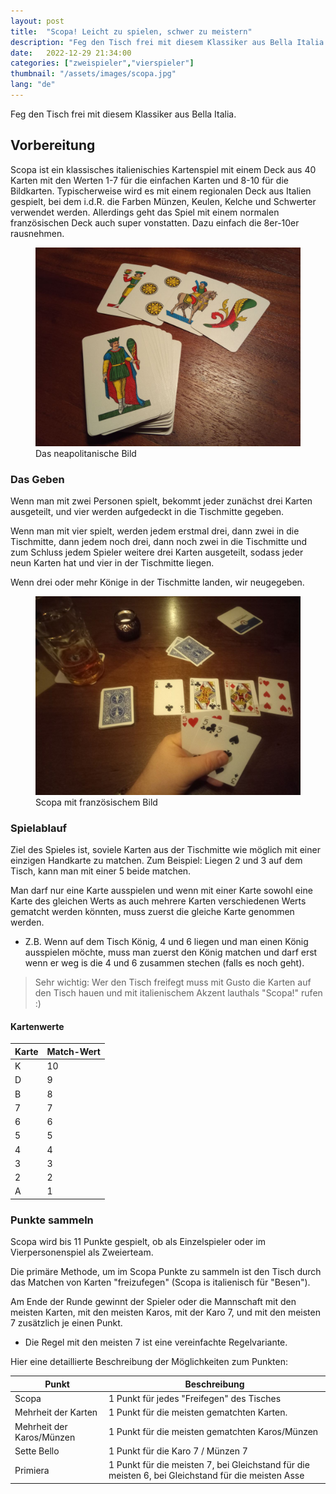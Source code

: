 ```yaml
---
layout: post
title:  "Scopa! Leicht zu spielen, schwer zu meistern"
description: "Feg den Tisch frei mit diesem Klassiker aus Bella Italia."
date:   2022-12-29 21:34:00
categories: ["zweispieler","vierspieler"]
thumbnail: "/assets/images/scopa.jpg"
lang: "de"
---
```

Feg den Tisch frei mit diesem Klassiker aus Bella Italia.

## Vorbereitung
Scopa ist ein klassisches italienischies Kartenspiel mit einem Deck aus 40 Karten mit den Werten 1-7 für die einfachen Karten und 8-10 für die Bildkarten. Typischerweise wird es mit einem regionalen Deck aus Italien gespielt, bei dem i.d.R. die Farben Münzen, Keulen, Kelche und Schwerter verwendet werden. Allerdings geht das Spiel mit einem normalen französischen Deck auch super vonstatten. Dazu einfach die 8er-10er rausnehmen.

<figure>
  <img src="/assets/images/neapolitane.jpg" alt="scopa">
  <figcaption>Das neapolitanische Bild</figcaption>
</figure>

### Das Geben
Wenn man mit zwei Personen spielt, bekommt jeder zunächst drei Karten ausgeteilt, und vier werden aufgedeckt in die Tischmitte gegeben.

Wenn man mit vier spielt, werden jedem erstmal drei, dann zwei in die Tischmitte, dann jedem noch drei, dann noch zwei in die Tischmitte und zum Schluss jedem Spieler weitere drei Karten ausgeteilt, sodass jeder neun Karten hat und vier in der Tischmitte liegen.

Wenn drei oder mehr Könige in der Tischmitte landen, wir neugegeben.

<figure>
  <img src="/assets/images/scopa.jpg" alt="scopa">
  <figcaption>Scopa mit französischem Bild</figcaption>
</figure>

### Spielablauf
Ziel des Spieles ist, soviele Karten aus der Tischmitte wie möglich mit einer einzigen Handkarte zu matchen. Zum Beispiel: Liegen 2 und 3 auf dem Tisch, kann man mit einer 5 beide matchen.

Man darf nur eine Karte ausspielen und wenn mit einer Karte sowohl eine Karte des gleichen Werts as auch mehrere Karten verschiedenen Werts gematcht werden könnten, muss zuerst die gleiche Karte genommen werden.
- Z.B. Wenn auf dem Tisch König, 4 und 6 liegen und man einen König ausspielen möchte, muss man zuerst den König matchen und darf erst wenn er weg is die 4 und 6 zusammen stechen (falls es noch geht).

> Sehr wichtig: Wer den Tisch freifegt muss mit Gusto die Karten auf den Tisch hauen und mit italienischem Akzent lauthals "Scopa!" rufen :)

#### __Kartenwerte__

| Karte | Match-Wert |
| ---- | ----- |
| K    | 10    |
| D   | 9     |
| B    | 8     |
| 7    | 7     |
| 6    | 6     |
| 5    | 5     |
| 4    | 4     |
| 3    | 3     |
| 2    | 2     |
| A    | 1     |

### Punkte sammeln
Scopa wird bis 11 Punkte gespielt, ob als Einzelspieler oder im Vierpersonenspiel als Zweierteam.

Die primäre Methode, um im Scopa Punkte zu sammeln ist den Tisch durch das Matchen von Karten "freizufegen" (Scopa is italienisch für "Besen").

Am Ende der Runde gewinnt der Spieler oder die Mannschaft mit den meisten Karten, mit den meisten Karos, mit der Karo 7, und mit den meisten 7 zusätzlich je einen Punkt.
- Die Regel mit den meisten 7 ist eine vereinfachte Regelvariante.

Hier eine detaillierte Beschreibung der Möglichkeiten zum Punkten:

| Punkt                    | Beschreibung                                                                        |
| ------------------------- | ----------------------------------------------------------------------------------- |
| Scopa                     | 1 Punkt für jedes "Freifegen" des Tisches |
| Mehrheit der Karten        | 1 Punkt für die meisten gematchten Karten.                                              |
| Mehrheit der Karos/Münzen | 1 Punkt für die meisten gematchten Karos/Münzen                                  |
| Sette Bello               | 1 Punkt für die Karo 7 / Münzen 7                             |
| Primiera                  | 1 Punkt für die meisten 7, bei Gleichstand für die meisten 6, bei Gleichstand für die meisten Asse                 |

